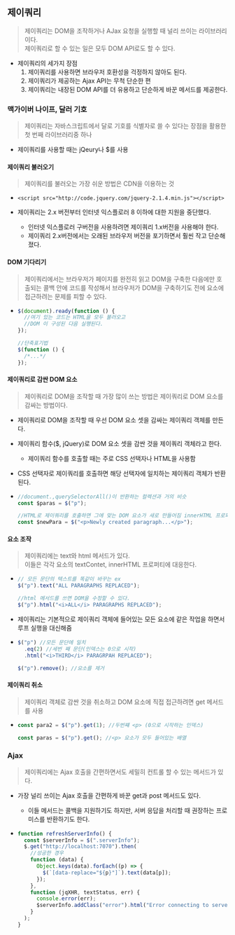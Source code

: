 ## 제이쿼리

> 제이쿼리는 DOM을 조작하거나 AJax 요청을 실행할 때 널리 쓰이는 라이브러리이다.
> <br> 제이쿼리로 할 수 있는 일은 모두 DOM API로도 할 수 있다.

- 제이쿼리의 세가지 장점
  1. 제이쿼리를 사용하면 브라우저 호환성을 걱정하지 않아도 된다.
  2. 제이쿼리가 제공하는 Ajax API는 무척 단순한 편
  3. 제이쿼리는 내장된 DOM API를 더 유용하고 단순하게 바꾼 메서드를 제공한다.

### 맥가이버 나이프, 달러 기호

> 제이쿼리는 자바스크립트에서 달로 기호를 식별자로 쓸 수 있다는 장점을 활용한 첫 번째 라이브러리중 하나

- 제이쿼리를 사용할 때는 jQeury나 \$를 사용

#### 제이쿼리 불러오기

> 제이쿼리를 불러오는 가장 쉬운 방법은 CDN을 이용하는 것

- `<script src="http://code.jquery.com/jquery-2.1.4.min.js"></script>`

- 제이쿼리는 2.x 버전부터 인터넷 익스플로러 8 이하에 대한 지원을 중단했다.
  - 인터넷 익스플로러 구버전을 사용하려면 제이쿼리 1.x버전을 사용해야 한다.
  - 제이쿼리 2.x버전에서는 오래된 브라우저 버전을 포기하면서 훨씬 작고 단순해졌다.

#### DOM 기다리기

> 제이쿼리에서는 브라우저가 페이지를 완전히 읽고 DOM을 구축한 다음에만 호출되는 콜백 안에 코드를 작성해서 브라우저가 DOM을 구축하기도 전에 요소에 접근하려는 문제를 피할 수 있다.

- ```js
  $(document).ready(function () {
    //여기 있는 코드는 HTML을 모두 불러오고
    //DOM 이 구성된 다음 실행된다.
  });

  //단축표기법
  $(function () {
    /*...*/
  });
  ```

#### 제이쿼리로 감싼 DOM 요소

> 제이쿼리로 DOM을 조작할 때 가장 많이 쓰는 방법은 제이쿼리로 DOM 요소를 감싸는 방법이다.

- 제이쿼리로 DOM을 조작할 때 우선 DOM 요소 셋을 감싸는 제이쿼리 객체를 만든다.

- 제이쿼리 함수(\$, jQuery)로 DOM 요소 셋을 감싼 것을 제이쿼리 객체라고 한다.
  - 제이쿼리 함수를 호출할 때는 주로 CSS 선택자나 HTML을 사용함
- CSS 선택자로 제이쿼리를 호출하면 해당 선택자에 일치하는 제이쿼리 객체가 반환된다.

- ```js
  //document.,querySelectorAll()이 반환하는 컬렉션과 거의 비슷
  const $paras = $("p");

  //HTML로 제이쿼리를 호출하면 그에 맞는 DOM 요소가 새로 만들어짐 innerHTML 프로퍼티를 조작했을때와 비슷
  const $newPara = $("<p>Newly created paragraph...</p>");
  ```

#### 요소 조작

> 제이쿼리에는 text와 html 메서드가 있다. <br>이들은 각각 요소의 textContet, innerHTML 프로퍼티에 대응한다.

- ```js
  // 모든 문단의 텍스트를 똑같이 바꾸는 ex
  $("p").text("ALL PARAGRAPHS REPLACED");

  //html 메서드를 쓰면 DOM을 수정할 수 있다.
  $("p").html("<i>ALL</i> PARAGRAPHS REPLACED");
  ```

- 제이쿼리는 기본적으로 제이쿼리 객체에 들어있는 모든 요소에 같은 작업을 하면서 루프 실행을 대신해줌

- ```js
  $("p") //모든 문단에 일치
    .eq(2) //세번 째 문단(인덱스는 0으로 시작)
    .html("<i>THIRD</i> PARAGRPAH REPLACED");

  $("p").remove(); //요소를 제거
  ```

#### 제이쿼리 취소

> 제이쿼리 객체로 감싼 것을 취소하고 DOM 요소에 직접 접근하려면 get 메서드를 사용

- ```js
  const para2 = $("p").get(1); //두번쨰 <p> (0으로 시작하는 인덱스)

  const paras = $("p").get(); //<p> 요소가 모두 들어있는 배열
  ```

### Ajax

> 제이쿼리에는 Ajax 호출을 간편하면서도 세밀히 컨트롤 할 수 있는 메서드가 있다.

- 가장 널리 쓰이는 Ajax 호출을 간편하게 바꾼 get과 post 메서드도 있다.

  - 이들 메서드는 콜백을 지원하기도 하지만, 서버 응답을 처리할 때 권장하는 프로미스를 반환하기도 한다.

- ```js
  function refreshServerInfo() {
    const $serverInfo = $(".serverInfo");
    $.get("http://localhost:7070").then(
      //성공한 경우
      function (data) {
        Object.keys(data).forEach((p) => {
          $(`[data-replace="${p}"]`).text(data[p]);
        });
      },
      function (jqXHR, textStatus, err) {
        console.error(err);
        $serverInfo.addClass("error").html("Error connecting to server.");
      }
    );
  }
  ```
